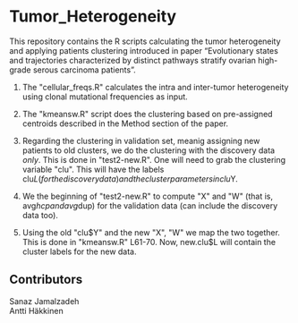 # Tumor_Heterogeneity

This repository contains the R scripts calculating the tumor heterogeneity and applying patients clustering introduced in paper “Evolutionary states and trajectories characterized by distinct pathways stratify ovarian high-grade serous carcinoma patients”.

1. The "cellular_freqs.R" calculates the intra and inter-tumor heterogeneity using clonal mutational frequencies as input.

2. The "kmeansw.R" script does the clustering based on pre-assigned centroids described in the Method section of the paper.

3. Regarding the clustering in validation set, meanig assigning new patients to old clusters, we do the clustering with the discovery data *only*. This is done in "test2-new.R". One will need to grab the clustering variable "clu". This will have the labels clu$L (for the discovery data) and the
cluster parameters in clu$Y.

4. We the beginning of "test2-new.R" to compute "X" and "W" (that is, avg$hcp and avg$dup) for the validation data (can include the discovery data too).

5. Using the old "clu$Y" and the new "X", "W" we map the two together. This is done in "kmeansw.R" L61-70. Now, new.clu$L will contain the cluster labels for the new data. 


## Contributors
Sanaz Jamalzadeh   
Antti Häkkinen

